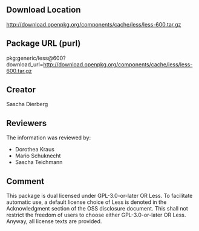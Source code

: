 ## Download Location

http://download.openpkg.org/components/cache/less/less-600.tar.gz

## Package URL (purl)

pkg:generic/less@600?download_url=http://download.openpkg.org/components/cache/less/less-600.tar.gz

## Creator

Sascha Dierberg

## Reviewers

The information was reviewed by:

* Dorothea Kraus
* Mario Schuknecht
* Sascha Teichmann

## Comment

This package is dual licensed under GPL-3.0-or-later OR Less. To facilitate automatic use, a default license choice of Less is denoted in the Acknowledgment section of the OSS disclosure document. This shall not restrict the freedom of users to choose either GPL-3.0-or-later OR Less. Anyway, all license texts are provided.

